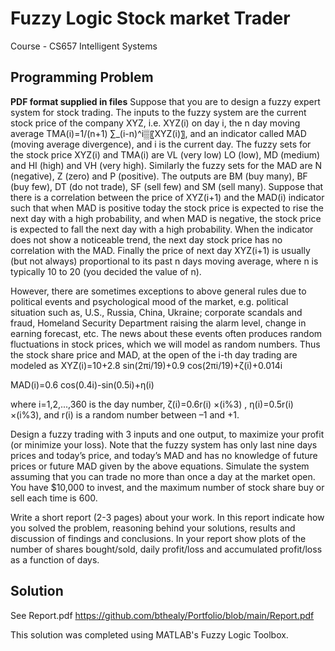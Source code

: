 # Fuzzy Logic Stock market Trader
Course - CS657 Intelligent Systems

## Programming Problem
**PDF format supplied in files** 
Suppose that you are to design a fuzzy expert system for stock trading. The inputs to the fuzzy system are the current stock price of the company XYZ, i.e. XYZ(i) on day i, the n day moving average TMA(i)=1/(n+1) ∑_(i-n)^i▒〖XYZ(i)〗, and an indicator called MAD (moving average divergence), and i is the current day. The fuzzy sets for the stock price XYZ(i)  and TMA(i)  are VL (very low) LO (low), MD (medium) and HI (high) and VH (very high).  Similarly the fuzzy sets for the MAD are N (negative), Z (zero) and P (positive).   The outputs are BM (buy many), BF (buy few), DT (do not trade), SF (sell few) and SM (sell many). Suppose that there is a correlation between the price of XYZ(i+1) and the MAD(i) indicator such that when MAD is positive today the stock price is expected to rise the next day with a high probability, and when MAD is negative, the stock price is expected to fall the next day with a high probability. When the indicator does not show a noticeable trend, the next day stock price has no correlation with the MAD. Finally the price of next day XYZ(i+1)  is usually (but not always) proportional to its past n days moving average, where n is typically 10 to 20 (you decided the value of n).

However, there are sometimes exceptions to above general rules due to political events and psychological mood of the market, e.g. political situation such as, U.S., Russia, China, Ukraine; corporate scandals and fraud, Homeland Security Department raising the alarm level, change in earning forecast, etc.  The news about these events often produces random fluctuations in stock prices, which we will model as random numbers.  Thus the stock share price and MAD, at the open of the i-th day trading are modeled as 
XYZ(i)=10+2.8 sin⁡(2πi/19)+0.9 cos⁡(2πi/19)+ζ(i)+0.014i

MAD(i)=0.6 cos(0.4i)-sin⁡(0.5i)+η(i)

where i=1,2,...,360 is the day number, ζ(i)=0.6r(i)  ×(i%3) , η(i)=0.5r(i) ×(i%3),   and r(i)  is a random number between –1 and +1.

Design a fuzzy trading with 3 inputs and one output, to maximize your profit (or minimize your loss).  Note that the fuzzy system has only last nine days prices and today’s price, and today’s MAD and has no knowledge of future prices or future MAD given by the above equations.   Simulate the system assuming that you can trade no more than once a day at the market open.  You have $10,000 to invest, and the maximum number of stock share buy or sell each time is 600.  

Write a short report (2-3 pages) about your work.  In this report indicate how you solved the problem, reasoning behind your solutions, results and discussion of findings and conclusions.  In your report show plots of the number of shares bought/sold, daily profit/loss and accumulated profit/loss as a function of days.

## Solution
See Report.pdf
https://github.com/bthealy/Portfolio/blob/main/Report.pdf

This solution was completed using MATLAB's Fuzzy Logic Toolbox.

